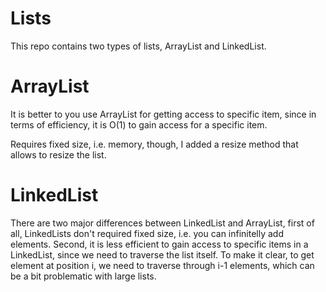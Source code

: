 # Lists

This repo contains two types of lists, ArrayList and LinkedList.

# ArrayList

It is better to you use ArrayList for getting access to specific item, since in terms of efficiency, it is O(1) to gain access for a specific item.

Requires fixed size, i.e. memory, though, I added a resize method that allows to resize the list.


# LinkedList

There are two major differences between LinkedList and ArrayList, first of all, LinkedLists don't required fixed size, i.e. you can infinitelly add elements.
Second, it is less efficient to gain access to specific items in a LinkedList, since we need to traverse the list itself. 
To make it clear, to get element at position i, we need to traverse through i-1 elements, which can be a bit problematic with large lists.
